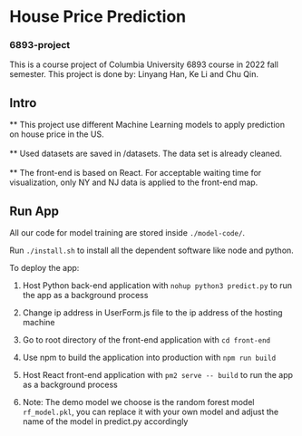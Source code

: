 # House Price Prediction
### 6893-project

This is a course project of Columbia University 6893 course in 2022 fall semester. This project is done by: Linyang Han, Ke Li and Chu Qin.
<br>

## Intro
** This project use different Machine Learning models to apply prediction on house price in the US. 
<br>
<br>
** Used datasets are saved in /datasets. The data set is already cleaned.
<br>
<br>
** The front-end is based on React. For acceptable waiting time for visualization, only NY and NJ data is applied to the front-end map.
<br>

## Run App
All our code for model training are stored inside `./model-code/`.

Run `./install.sh` to install all the dependent software like node and python.

To deploy the app:

1. Host Python back-end application with `nohup python3 predict.py` to run the app as a background process

2. Change ip address in UserForm.js file to the ip address of the hosting machine

3. Go to root directory of the front-end application with `cd front-end` 

4. Use npm to build the application into production with `npm run build`

5. Host React front-end application with `pm2 serve -- build` to run the app as a background process

6. Note: The demo model we choose is the random forest model `rf_model.pkl`, you can replace it with your own model and adjust the name of the model in predict.py accordingly
